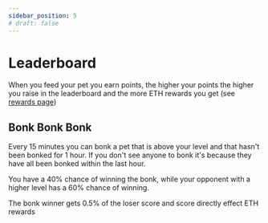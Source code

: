 ```yaml
---
sidebar_position: 5
# draft: false
---
```


# Leaderboard 

When you feed your pet you earn points, the higher your points the higher you raise in the leaderboard and the more ETH rewards you get (see [rewards page](https://frenpet.xyz/rewards))

## Bonk Bonk Bonk

Every 15 minutes you can bonk a pet that is above your level and that hasn't been bonked for 1 hour. If you don't see anyone to bonk it's because they have all been bonked within the last hour.

You have a 40% chance of winning the bonk, while your opponent with a higher level has a 60% chance of winning.

The bonk winner gets 0.5% of the loser score and score directly effect ETH rewards